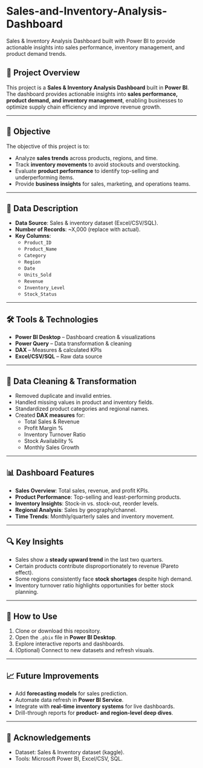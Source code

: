 # Sales-and-Inventory-Analysis-Dashboard
Sales & Inventory Analysis Dashboard built with Power BI to provide actionable insights into sales performance, inventory management, and product demand trends.
## 📌 Project Overview
This project is a **Sales & Inventory Analysis Dashboard** built in **Power BI**.  
The dashboard provides actionable insights into **sales performance, product demand, and inventory management**, enabling businesses to optimize supply chain efficiency and improve revenue growth.  

---

## 🎯 Objective
The objective of this project is to:
- Analyze **sales trends** across products, regions, and time.  
- Track **inventory movements** to avoid stockouts and overstocking.  
- Evaluate **product performance** to identify top-selling and underperforming items.  
- Provide **business insights** for sales, marketing, and operations teams.  

---

## 📂 Data Description
- **Data Source**: Sales & inventory dataset (Excel/CSV/SQL).  
- **Number of Records**: ~X,000 (replace with actual).  
- **Key Columns**:  
  - `Product_ID`  
  - `Product_Name`  
  - `Category`  
  - `Region`  
  - `Date`  
  - `Units_Sold`  
  - `Revenue`  
  - `Inventory_Level`  
  - `Stock_Status`  

---

## 🛠️ Tools & Technologies
- **Power BI Desktop** – Dashboard creation & visualizations  
- **Power Query** – Data transformation & cleaning  
- **DAX** – Measures & calculated KPIs  
- **Excel/CSV/SQL** – Raw data source  

---

## 🔄 Data Cleaning & Transformation
- Removed duplicate and invalid entries.  
- Handled missing values in product and inventory fields.  
- Standardized product categories and regional names.  
- Created **DAX measures** for:
  - Total Sales & Revenue  
  - Profit Margin %  
  - Inventory Turnover Ratio  
  - Stock Availability %  
  - Monthly Sales Growth  

---

## 📊 Dashboard Features
- **Sales Overview**: Total sales, revenue, and profit KPIs.  
- **Product Performance**: Top-selling and least-performing products.  
- **Inventory Insights**: Stock-in vs. stock-out, reorder levels.  
- **Regional Analysis**: Sales by geography/channel.  
- **Time Trends**: Monthly/quarterly sales and inventory movement.  

---

## 🔍 Key Insights
- Sales show a **steady upward trend** in the last two quarters.  
- Certain products contribute disproportionately to revenue (Pareto effect).  
- Some regions consistently face **stock shortages** despite high demand.  
- Inventory turnover ratio highlights opportunities for better stock planning.  

---

## 🚀 How to Use
1. Clone or download this repository.  
2. Open the `.pbix` file in **Power BI Desktop**.  
3. Explore interactive reports and dashboards.  
4. (Optional) Connect to new datasets and refresh visuals.  

---

## 📈 Future Improvements
- Add **forecasting models** for sales prediction.  
- Automate data refresh in **Power BI Service**.  
- Integrate with **real-time inventory systems** for live dashboards.  
- Drill-through reports for **product- and region-level deep dives**.  

---
## 🤝 Acknowledgements
- Dataset: Sales & Inventory dataset (kaggle).  
- Tools: Microsoft Power BI, Excel/CSV, SQL.  
